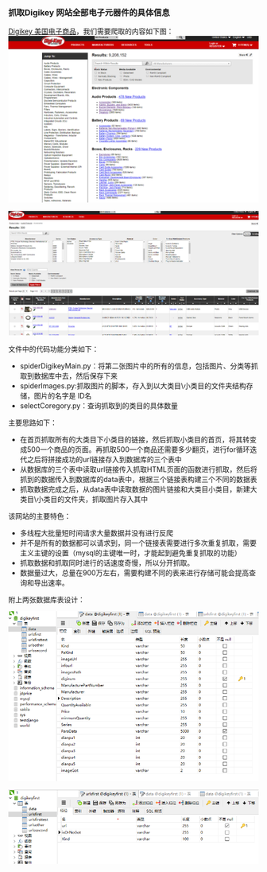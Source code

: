 ### 抓取Digikey 网站全部电子元器件的具体信息
[Digikey 美国电子商品](https://www.digikey.com/products/en)，我们需要爬取的内容如下图：<br>
![首页](https://github.com/afrunk/spiderClock/blob/master/OtherDoc/1.png)

![具体商品信息页](https://github.com/afrunk/spiderClock/blob/master/OtherDoc/2.png)

文件中的代码功能分类如下：
- spiderDigikeyMain.py：将第二张图片中的所有的信息，包括图片、分类等抓取到数据库中去，然后保存下来
- spiderImages.py:抓取图片的脚本，存入到以大类目\小类目的文件夹结构存储，图片的名字是 ID名
- selectCoregory.py：查询抓取到的类目的具体数量

主要思路如下：
- 在首页抓取所有的大类目下小类目的链接，然后抓取小类目的首页，将其转变成500一个商品的页面。再抓取500一个商品还需要多少翻页，进行for循环迭代之后将拼接成功的url链接存入到数据库的三个表中
- 从数据库的三个表中读取url链接传入抓取HTML页面的函数进行抓取，然后将抓到的数据传入到数据库的data表中，根据三个链接表构建三个不同的数据表
- 抓取数据完成之后，从data表中读取数据的图片链接和大类目小类目，新建大类目\小类目的文件夹，抓取图片存入其中

该网站的主要特色：
- 多线程大批量短时间请求大量数据并没有进行反爬
- 并不是所有的数据都可以请求到，同一个链接表需要进行多次重复抓取，需要主义主键的设置（mysql的主键唯一时，才能起到避免重复抓取的功能）
- 抓取数据和抓取同时进行的话速度奇慢，所以分开抓取。
- 数据量过大，总量在900万左右，需要构建不同的表来进行存储可能会提高查询和导出速率。

附上两张数据库表设计：

![](https://github.com/afrunk/spiderClock/blob/master/OtherDoc/3.png)

![](https://github.com/afrunk/spiderClock/blob/master/OtherDoc/4.png)


